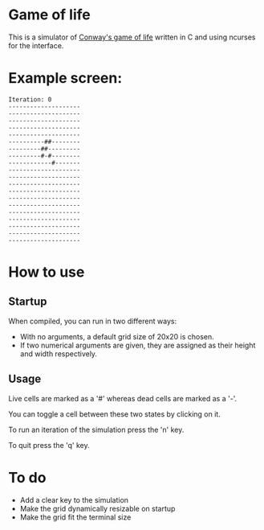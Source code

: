 # Game of life
This is a simulator of [Conway's game of life](https://en.wikipedia.org/wiki/Conway%27s_Game_of_Life) written in C and using ncurses for the interface.

# Example screen:

```
Iteration: 0
--------------------
--------------------
--------------------
--------------------
--------------------
----------##--------
---------##---------
---------#-#--------
------------#-------
--------------------
--------------------
--------------------
--------------------
--------------------
--------------------
--------------------
--------------------
--------------------
--------------------
--------------------
```

# How to use

## Startup

When compiled, you can run in two different ways:
* With no arguments, a default grid size of 20x20 is chosen.
* If two numerical arguments are given, they are assigned as their height and width respectively.

## Usage

Live cells are marked as a '#' whereas dead cells are marked as a '-'.

You can toggle a cell between these two states by clicking on it.

To run an iteration of the simulation press the 'n' key.

To quit press the 'q' key.

# To do
* Add a clear key to the simulation
* Make the grid dynamically resizable on startup
* Make the grid fit the terminal size
